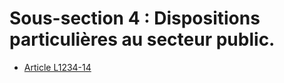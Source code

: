 # Sous-section 4 : Dispositions particulières au secteur public.

* [Article L1234-14](./LEGIARTI000006901130.md)
